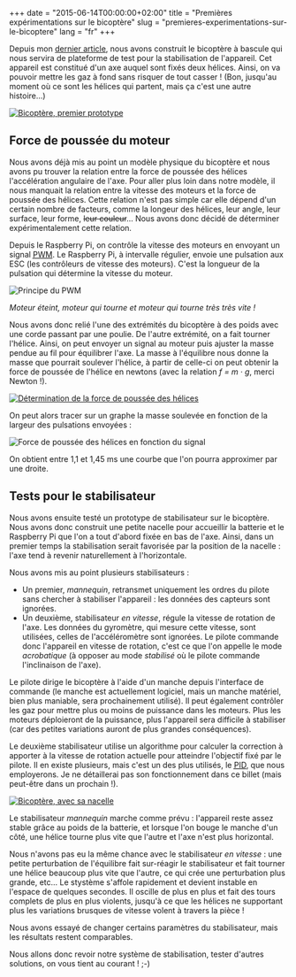 +++
date = "2015-06-14T00:00:00+02:00"
title = "Premières expérimentations sur le bicoptère"
slug = "premieres-experimentations-sur-le-bicoptere"
lang = "fr"
+++

Depuis mon [dernier article](/blog/2015/shopping-et-propeller-attack/), nous avons construit le bicoptère à bascule qui nous servira de plateforme de test pour la stabilisation de l'appareil. Cet appareil est constitué d'un axe auquel sont fixés deux hélices. Ainsi, on va pouvoir mettre les gaz à fond sans risquer de tout casser ! (Bon, jusqu'au moment où ce sont les hélices qui partent, mais ça c'est une autre histoire...)

[![Bicoptère, premier prototype](/img/blog/2015-premieres-experimentations-sur-le-bicoptere/bicoptere-first-thumbnail.jpg)](/img/blog/2015-premieres-experimentations-sur-le-bicoptere/bicoptere-first.jpg)

## Force de poussée du moteur

Nous avons déjà mis au point un modèle physique du bicoptère et nous avons pu trouver la relation entre la force de poussée des hélices l'accélération angulaire de l'axe. Pour aller plus loin dans notre modèle, il nous manquait la relation entre la vitesse des moteurs et la force de poussée des hélices. Cette relation n'est pas simple car elle dépend d'un certain nombre de facteurs, comme la longeur des hélices, leur angle, leur surface, leur forme, ~~leur couleur~~... Nous avons donc décidé de déterminer expérimentalement cette relation.

Depuis le Raspberry Pi, on contrôle la vitesse des moteurs en envoyant un signal [<abbr title="Pulse-Width Modulation">PWM</abbr>](https://fr.wikipedia.org/wiki/Modulation_de_largeur_d'impulsion). Le Raspberry Pi, à intervalle régulier, envoie une pulsation aux ESC (les contrôleurs de vitesse des moteurs). C'est la longueur de la pulsation qui détermine la vitesse du moteur.

![Principe du PWM](/img/blog/2015-premieres-experimentations-sur-le-bicoptere/pwm.gif)

<p class="text-center"><em>Moteur éteint, moteur qui tourne et moteur qui tourne très très vite !</em></p>

Nous avons donc relié l'une des extrémités du bicoptère à des poids avec une corde passant par une poulie. De l'autre extrémité, on a fait tourner l'hélice. Ainsi, on peut envoyer un signal au moteur puis ajuster la masse pendue au fil pour équilibrer l'axe. La masse à l'équilibre nous donne la masse que pourrait soulever l'hélice, à partir de celle-ci on peut obtenir la force de poussée de l'hélice en newtons (avec la relation _f = m · g_, merci Newton !).

[![Détermination de la force de poussée des hélices](/img/blog/2015-premieres-experimentations-sur-le-bicoptere/bicoptere-mass-exp-thumbnail.jpg)](/img/blog/2015-premieres-experimentations-sur-le-bicoptere/bicoptere-mass-exp.jpg)

On peut alors tracer sur un graphe la masse soulevée en fonction de la largeur des pulsations envoyées :

![Force de poussée des hélices en fonction du signal](/img/blog/2015-premieres-experimentations-sur-le-bicoptere/bicoptere-mass-results.png)

On obtient entre 1,1 et 1,45 ms une courbe que l'on pourra approximer par une droite.

## Tests pour le stabilisateur

Nous avons ensuite testé un prototype de stabilisateur sur le bicoptère. Nous avons donc construit une petite nacelle pour accueillir la batterie et le Raspberry Pi que l'on a tout d'abord fixée en bas de l'axe. Ainsi, dans un premier temps la stabilisation serait favorisée par la position de la nacelle : l'axe tend à revenir naturellement à l'horizontale.

Nous avons mis au point plusieurs stabilisateurs :

* Un premier, _mannequin_, retransmet uniquement les ordres du pilote sans chercher à stabiliser l'appareil : les données des capteurs sont ignorées.
* Un deuxième, stabilisateur _en vitesse_, régule la vitesse de rotation de l'axe. Les données du gyromètre, qui mesure cette vitesse, sont utilisées, celles de l'accéléromètre sont ignorées. Le pilote commande donc l'appareil en vitesse de rotation, c'est ce que l'on appelle le mode _acrobatique_ (à opposer au mode _stabilisé_ où le pilote commande l'inclinaison de l'axe).

Le pilote dirige le bicoptère à l'aide d'un manche depuis l'interface de commande (le manche est actuellement logiciel, mais un manche matériel, bien plus maniable, sera prochainement utilisé). Il peut également contrôler les gaz pour mettre plus ou moins de puissance dans les moteurs. Plus les moteurs déploieront de la puissance, plus l'appareil sera difficile à stabiliser (car des petites variations auront de plus grandes conséquences).

Le deuxième stabilisateur utilise un algorithme pour calculer la correction à apporter à la vitesse de rotation actuelle pour atteindre l'objectif fixé par le pilote. Il en existe plusieurs, mais c'est un des plus utilisés, le [<abbr title="Proportionnel-Intégral-Dérivé">PID</abbr>](https://fr.wikipedia.org/wiki/R%C3%A9gulateur_PID), que nous employerons. Je ne détaillerai pas son fonctionnement dans ce billet (mais peut-être dans un prochain !).

[![Bicoptère, avec sa nacelle](/img/blog/2015-premieres-experimentations-sur-le-bicoptere/bicoptere-finished-thumbnail.jpg)](/img/blog/2015-premieres-experimentations-sur-le-bicoptere/bicoptere-finished.jpg)

Le stabilisateur _mannequin_ marche comme prévu : l'appareil reste assez stable grâce au poids de la batterie, et lorsque l'on bouge le manche d'un côté, une hélice tourne plus vite que l'autre et l'axe n'est plus horizontal.

Nous n'avons pas eu la même chance avec le stabilisateur _en vitesse_ : une petite perturbation de l'équilibre fait sur-réagir le stabilisateur et fait tourner une hélice beaucoup plus vite que l'autre, ce qui crée une perturbation plus grande, etc... Le stystème s'affole rapidement et devient instable en l'espace de quelques secondes. Il oscille de plus en plus et fait des tours complets de plus en plus violents, jusqu'à ce que les hélices ne supportant plus les variations brusques de vitesse volent à travers la pièce !

Nous avons essayé de changer certains paramètres du stabilisateur, mais les résultats restent comparables.

Nous allons donc revoir notre système de stabilisation, tester d'autres solutions, on vous tient au courant ! ;-)
